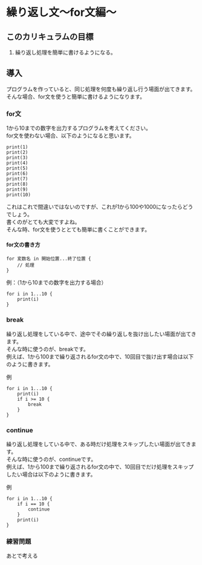 # 繰り返し文〜for文編〜

## このカリキュラムの目標
1. 繰り返し処理を簡単に書けるようになる。

## 導入
プログラムを作っていると、同じ処理を何度も繰り返し行う場面が出てきます。  
そんな場合、for文を使うと簡単に書けるようになります。

### for文
1から10までの数字を出力するプログラムを考えてください。  
for文を使わない場合、以下のようになると思います。

```
print(1)
print(2)
print(3)
print(4)
print(5)
print(6)
print(7)
print(8)
print(9)
print(10)
```

これはこれで間違いではないのですが、これが1から100や1000になったらどうでしょう。  
書くのがとても大変ですよね。  
そんな時、for文を使うととても簡単に書くことができます。

#### for文の書き方

```
for 変数名 in 開始位置...終了位置 {
    // 処理
}
```

例：（1から10までの数字を出力する場合）

```
for i in 1...10 {
    print(i)
}
```

### break
繰り返し処理をしている中で、途中でその繰り返しを抜け出したい場面が出てきます。  
そんな時に使うのが、breakです。  
例えば、1から100まで繰り返されるfor文の中で、10回目で抜け出す場合は以下のように書きます。

例

```
for i in 1...10 {
    print(i)
    if i >= 10 {
        break
    }
}
```

### continue
繰り返し処理をしている中で、ある時だけ処理をスキップしたい場面が出てきます。  
そんな時に使うのが、continueです。  
例えば、1から100まで繰り返されるfor文の中で、10回目でだけ処理をスキップしたい場合は以下のように書きます。

例

```
for i in 1...10 {
    if i == 10 {
        continue
    }
    print(i)
}
```

### 練習問題
あとで考える